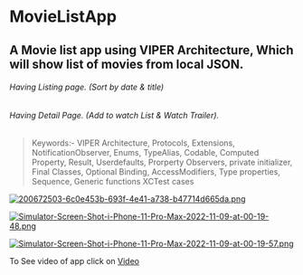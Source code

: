 # MovieListApp
## A Movie list app using VIPER Architecture, Which will show list of movies from local JSON.
###### Having Listing page. (Sort by date & title)
###### Having Detail Page. (Add to watch List & Watch Trailer).

> Keywords:- VIPER Architecture, Protocols, Extensions, NotificationObserver, Enums, TypeAlias, Codable, Computed Property, Result, Userdefaults, Prorperty Observers, private initializer, Final Classes, Optional Binding, AccessModifiers, Type properties, Sequence, Generic functions 
> XCTest cases

[![200672503-6c0e453b-693f-4e41-a738-b47714d665da.png](https://i.postimg.cc/NjRG8Nv7/200672503-6c0e453b-693f-4e41-a738-b47714d665da.png)](https://postimg.cc/YvqwMz9h)

[![Simulator-Screen-Shot-i-Phone-11-Pro-Max-2022-11-09-at-00-19-48.png](https://i.postimg.cc/nLVjw8kG/Simulator-Screen-Shot-i-Phone-11-Pro-Max-2022-11-09-at-00-19-48.png)](https://postimg.cc/gx52nT1x)

[![Simulator-Screen-Shot-i-Phone-11-Pro-Max-2022-11-09-at-00-19-57.png](https://i.postimg.cc/nVmz2cxt/Simulator-Screen-Shot-i-Phone-11-Pro-Max-2022-11-09-at-00-19-57.png)](https://postimg.cc/vDQbHyDP)



To See video of app click on  [Video](https://drive.google.com/file/d/1B_jjwJo-picwM2-1jePl_uaw_p6XfcvK/view?usp=sharing)

